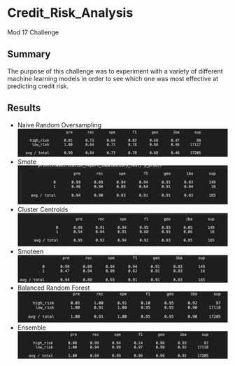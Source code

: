 # Credit_Risk_Analysis
Mod 17 Challenge

## Summary
The purpose of this challenge was to experiment with a variety of different machine learning models in order to see which one was most effective at predicting credit risk.

## Results
* Naive Random Oversampling 
![Naive](Naive.png)
* Smote
![Smote](Smote.png)
* Cluster Centroids
![Clusters](Clusters.png)
* Smoteen
![Smoteen](Smoteen.png)
* Balanced Random Forest
![BalancedForest](BalancedForest.png)
* Ensemble
![ec](ec.png)
